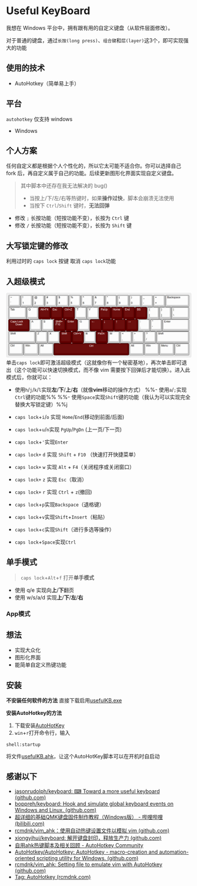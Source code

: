 # Useful KeyBoard

我想在 Windows 平台中，拥有跟有用的自定义键盘（从软件层面修改）。

对于普通的键盘，通过`长按(long press)`、`组合键`和`层(layer)`这3个，即可实现强大的功能

## 使用的技术
- AutoHotkey（简单易上手）

## 平台
`autohotkey` 仅支持 windows

- Windows

## 个人方案
任何自定义都是根据个人个性化的，所以它太可能不适合你。你可以选择自己 fork 后，再自定义属于自己的功能。后续更新图形化界面实现自定义键盘。

>其中脚本中还存在我无法解决的 bug()
>
>- 当按上/下/左/右等热键时，如果**操作过快**，脚本会崩溃无法使用
>- 当按下 `Ctrl`/`Shift` 键时，**无法回弹**

- 修改 `;` 长按功能（短按功能不变），长按为 `Ctrl` 键
- 修改 `/` 长按功能（短按功能不变），长按为 `Shift` 键

## 大写锁定键的修改
利用过时的 `caps lock` 按键
取消 `caps lock`功能

## 入超级模式

![useful Keyboard](images/Pasted%20image%2020230531111221.png)
单击`caps lock`即可激活超级模式（这就像你有一个秘密基地），再次单击即可退出（这个功能可以快速切换模式，而不像 vim 需要按下回弹后才能切换）。进入此模式后，你就可以：
- 使用`h`/`j`/`k`/`l`实现**左**/**下**/**上**/**右**（就像**vim**移动的操作方式）
%%- 使用`a`/`;`实现`Ctrl`键的功能%%
%%- 使用`Space`实现`Shift`键的功能（我认为可以实现完全替换大写锁定键）%%j
- `caps lock`+`i`/`o` 实现 `Home`/`End`(移动到前面/后面)
- `caps lock`+`u`/`n`实现 `PgUp`/`PgDn` (上一页/下一页)
- `caps lock`+`'`实现`Enter`
- `caps lock+` `d` 实现 `Shift` + `F10` （快速打开快捷菜单）
- `caps lock+` `w` 实现 `Alt` + `F4`（关闭程序或关闭窗口）
- `caps lock+` `z` 实现 `Esc`（取消）

- `caps lock+` `r` 实现 `Ctrl` + `z`(撤回) 
- `caps lock`+`p`实现`Backspace`（退格键）
- `caps lock`+`v`实现`Shift`+`Insert`（粘贴）
- `caps lock`+`c`实现`Shift`（进行多选等操作）
- `caps lock`+`Space`实现`Ctrl`

## 单手模式
> `caps lock`+`Alt`+`f` 打开**单手模式**

- 使用 q/e 实现向**上**/**下**翻页
- 使用 w/s/a/d 实现**上**/**下**/**左**/**右**

### App模式

## 想法
- 实现大众化
- 图形化界面
- 能简单自定义热键功能

## 安装
**不安装任何软件的方法**
直接下载启用[usefulKB.exe](usefulKB.exe)

**安装AutoHotkey的方法**
1. 下载安装[AutoHotKey](https://www.autohotkey.com/)
2. `win`+`r`打开命令行，输入
```
shell:startup
```
将文件[usefulKB.ahk](usefulKB.ahk)，让这个AutoHotKey脚本可以在开机时自启动

## 感谢以下

- [jasonrudolph/keyboard: ⌨ Toward a more useful keyboard (github.com)](https://github.com/jasonrudolph/keyboard#a-more-useful-caps-lock-key)
- [boppreh/keyboard: Hook and simulate global keyboard events on Windows and Linux. (github.com)](https://github.com/boppreh/keyboard#keyboard.on_press)
- [超详细的基础QMK键盘固件制作教程（Windows版） - 哔哩哔哩 (bilibili.com)](https://www.bilibili.com/read/cv7323725/)
- [rcmdnk/vim_ahk：使用自动热键设置文件以模拟 vim (github.com)](https://github.com/rcmdnk/vim_ahk)
- [xiongyihui/keyboard: 解开键盘封印，释放生产力 (github.com)](https://github.com/xiongyihui/keyboard)
- [自用ahk热键脚本及相关回顾 - AutoHotkey Community](https://www.autohotkey.com/boards/viewtopic.php?f=28&t=85872&p=377029&hilit=%E7%83%AD%E9%94%AE%E8%BF%9E%E7%BB%AD%E6%8C%89%E4%BC%9A%E8%AF%AF%E8%A7%A6#p377029)
- [AutoHotkey/AutoHotkey: AutoHotkey - macro-creation and automation-oriented scripting utility for Windows. (github.com)](https://github.com/AutoHotkey/AutoHotkey)
- [rcmdnk/vim_ahk: Setting file to emulate vim with AutoHotkey (github.com)](https://github.com/rcmdnk/vim_ahk)
- [Tag: AutoHotkey (rcmdnk.com)](https://rcmdnk.com/blog/tags/autohotkey/)